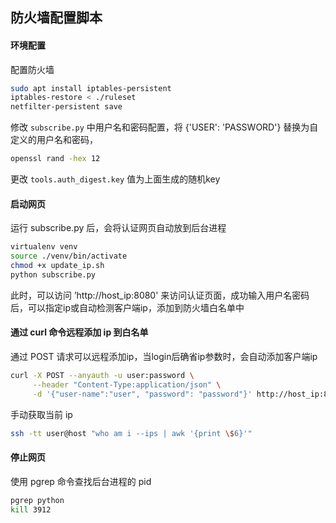 ## 防火墙配置脚本

#### 环境配置

配置防火墙

```bash
sudo apt install iptables-persistent
iptables-restore < ./ruleset
netfilter-persistent save
```

修改 `subscribe.py` 中用户名和密码配置，将 {'USER': 'PASSWORD'} 替换为自定义的用户名和密码，

```bash
openssl rand -hex 12
```

更改 `tools.auth_digest.key` 值为上面生成的随机key

#### 启动网页

运行 subscribe.py 后，会将认证网页自动放到后台进程

```bash
virtualenv venv
source ./venv/bin/activate
chmod +x update_ip.sh
python subscribe.py
```

此时，可以访问 ’http://host_ip:8080' 来访问认证页面，成功输入用户名密码后，可以指定ip或自动检测客户端ip，添加到防火墙白名单中

#### 通过 curl 命令远程添加 ip 到白名单

通过 POST 请求可以远程添加ip，当login后确省ip参数时，会自动添加客户端ip

```bash
curl -X POST --anyauth -u user:password \
     --header "Content-Type:application/json" \
     -d '{"user-name":"user", "password": "password"}' http://host_ip:8080/login\?ip\=your_ip
```

手动获取当前 ip

```bash
ssh -tt user@host "who am i --ips | awk '{print \$6}'"
```

#### 停止网页

使用 pgrep 命令查找后台进程的 pid

```bash
pgrep python
kill 3912
```
